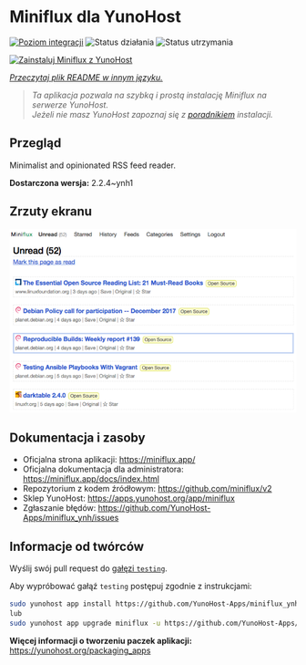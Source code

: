 <!--
To README zostało automatycznie wygenerowane przez <https://github.com/YunoHost/apps/tree/master/tools/readme_generator>
Nie powinno być ono edytowane ręcznie.
-->

# Miniflux dla YunoHost

[![Poziom integracji](https://apps.yunohost.org/badge/integration/miniflux)](https://ci-apps.yunohost.org/ci/apps/miniflux/)
![Status działania](https://apps.yunohost.org/badge/state/miniflux)
![Status utrzymania](https://apps.yunohost.org/badge/maintained/miniflux)

[![Zainstaluj Miniflux z YunoHost](https://install-app.yunohost.org/install-with-yunohost.svg)](https://install-app.yunohost.org/?app=miniflux)

*[Przeczytaj plik README w innym języku.](./ALL_README.md)*

> *Ta aplikacja pozwala na szybką i prostą instalację Miniflux na serwerze YunoHost.*  
> *Jeżeli nie masz YunoHost zapoznaj się z [poradnikiem](https://yunohost.org/install) instalacji.*

## Przegląd

Minimalist and opinionated RSS feed reader.

**Dostarczona wersja:** 2.2.4~ynh1

## Zrzuty ekranu

![Zrzut ekranu z Miniflux](./doc/screenshots/overview.png)

## Dokumentacja i zasoby

- Oficjalna strona aplikacji: <https://miniflux.app/>
- Oficjalna dokumentacja dla administratora: <https://miniflux.app/docs/index.html>
- Repozytorium z kodem źródłowym: <https://github.com/miniflux/v2>
- Sklep YunoHost: <https://apps.yunohost.org/app/miniflux>
- Zgłaszanie błędów: <https://github.com/YunoHost-Apps/miniflux_ynh/issues>

## Informacje od twórców

Wyślij swój pull request do [gałęzi `testing`](https://github.com/YunoHost-Apps/miniflux_ynh/tree/testing).

Aby wypróbować gałąź `testing` postępuj zgodnie z instrukcjami:

```bash
sudo yunohost app install https://github.com/YunoHost-Apps/miniflux_ynh/tree/testing --debug
lub
sudo yunohost app upgrade miniflux -u https://github.com/YunoHost-Apps/miniflux_ynh/tree/testing --debug
```

**Więcej informacji o tworzeniu paczek aplikacji:** <https://yunohost.org/packaging_apps>
